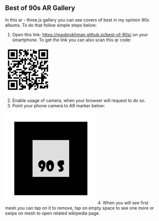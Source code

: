 ## Best of 90s AR Gallery
In this ar - three.js gallery you can see covers of best in my opinion 90s albums.
To do that follow simple steps below:
1. Open this link: https://maxbrokhman.github.io/best-of-90s/ on your smartphone. To get the link you can also scan this qr code:

 <img src="./qr-code.png" alt="qr-code" width="150px">

2. Enable usage of camera, when your browser will request to do so.
3. Point your phone camera to AR marker below:
 <img src="./pattern-marker.png" alt="qr-code" width="300px">
4. When you will see first mesh you can tap on it to remove, tap on empty space to see one more or swipe on mesh to open related wikipedia page.
